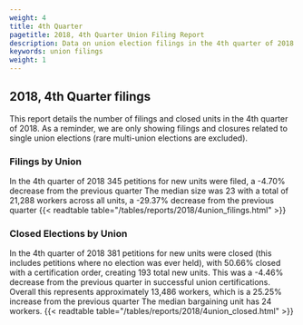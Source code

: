 ```yaml
---
weight: 4
title: 4th Quarter
pagetitle: 2018, 4th Quarter Union Filing Report
description: Data on union election filings in the 4th quarter of 2018
keywords: union filings
weight: 1
---
```


## 2018, 4th Quarter filings

This report details the number of filings and closed units in the 4th quarter of 2018. As a reminder, we are only showing filings and closures related to single union elections (rare multi-union elections are excluded).

### Filings by Union
In the 4th quarter of 2018 345 petitions for new units were filed, a -4.70% decrease from the previous quarter The median size was 23 with a total of 21,288 workers across all units, a -29.37% decrease from the previous quarter
{{< readtable table="/tables/reports/2018/4union_filings.html" >}}

### Closed Elections by Union
In the 4th quarter of 2018 381 petitions for new units were closed (this includes petitions where no election was ever held), with 50.66% closed with a certification order, creating 193 total new units. This was a -4.46% decrease from the previous quarter in successful union certifications. Overall this represents approximately 13,486 workers, which is a 25.25% increase from the previous quarter The median bargaining unit has 24 workers.
{{< readtable table="/tables/reports/2018/4union_closed.html" >}}
